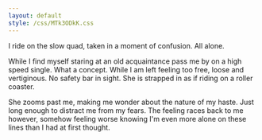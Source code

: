 ```yaml
---
layout: default
style: /css/MTk3ODkK.css
---
```


I ride on the slow quad, taken in a moment of confusion. All
alone.

While I find myself staring at an old acquaintance pass me by
on a high speed single. What a concept. While I am left feeling
too free, loose and vertiginous. No safety bar in sight. She is
strapped in as if riding on a roller coaster.

She zooms past me, making me wonder about the nature of my
haste. Just long enough to distract me from my fears. The
feeling races back to me however, somehow feeling worse knowing
I'm even more alone on these lines than I had at first thought.
